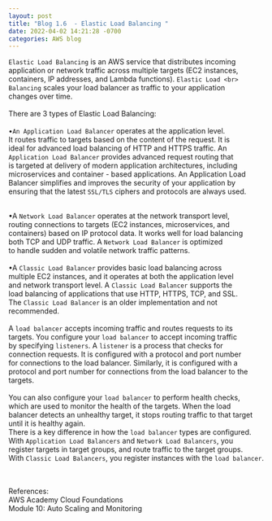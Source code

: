 ```yaml
---
layout: post
title: "Blog 1.6  - Elastic Load Balancing "
date: 2022-04-02 14:21:28 -0700
categories: AWS blog
---
```


`Elastic Load Balancing` is an AWS service that distributes incoming <br>
application or network traffic across multiple targets (EC2 instances, <br>
 containers, IP addresses, and Lambda functions). `Elastic Load <br>
 Balancing` scales your load balancer as traffic to your application <br>
 changes over time. <br> <br>
There are 3 types of Elastic Load Balancing: <br><br>
•`An Application Load Balancer` operates at the application level. <br>
 It routes traffic to targets based on the content of the request. It is <br>
 ideal for advanced load balancing of HTTP and HTTPS traffic. An <br>
 `Application Load Balancer` provides advanced request routing that <br>
 is targeted at delivery of modern application architectures, including <br>
 microservices and container - based applications. An Application Load <br>
 Balancer simplifies and improves the security of your application by <br>
 ensuring that the latest `SSL/TLS` ciphers and protocols are always used. <br><br>
 
•A `Network Load Balancer` operates at the network transport level, <br>
 routing connections to targets (EC2 instances, microservices, and <br>
containers) based on IP protocol data. It works well for load balancing <br>
 both TCP and UDP traffic. A `Network Load Balancer` is optimized <br>
 to handle sudden and volatile network traffic patterns.  <br> <br>
•A `Classic Load Balancer` provides basic load balancing across <br>
 multiple EC2 instances, and it operates at both the application level <br>
 and network transport level. A `Classic Load Balancer` supports the <br>
 load balancing of applications that use HTTP, HTTPS, TCP, and SSL. <br>
 The `Classic Load Balancer` is an older implementation and not <br>
 recommended. <br> <br>
A `load balancer` accepts incoming traffic and routes requests to its <br>
targets. You configure your `load balancer` to accept incoming traffic <br>
 by specifying `listeners`. A `listener` is a process that checks for <br>
 connection requests. It is configured with a protocol and port number <br>
 for connections to the load balancer. Similarly, it is configured with a <br>
 protocol and port number for connections from the load balancer to the <br>
 targets. <br> <br>
You can also configure your `load balancer` to perform health checks, <br>
 which are used to monitor the health of the targets. When the load <br>
 balancer detects an unhealthy target, it stops routing traffic to that target <br>
 until it is healthy again. <br>
There is a key difference in how the `load balancer` types are configured. <br>
 With `Application Load Balancers` and `Network Load Balancers`, you <br>
 register targets in target groups, and route traffic to the target groups. <br>
With `Classic Load Balancers`, you register instances with the `load balancer`. 



<br><br>
References: <br>
AWS Academy Cloud Foundations <br>
Module 10: Auto Scaling and Monitoring <br>

